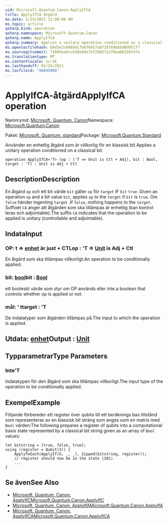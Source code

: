 ```yaml
---
uid: Microsoft.Quantum.Canon.ApplyIfCA
title: ApplyIfCA-åtgärd
ms.date: 1/23/2021 12:00:00 AM
ms.topic: article
qsharp.kind: operation
qsharp.namespace: Microsoft.Quantum.Canon
qsharp.name: ApplyIfCA
qsharp.summary: Applies a unitary operation conditioned on a classical bit.
ms.openlocfilehash: b9d5e2c6868dc7b876917abf28f68bb5d0d0f2f7
ms.sourcegitcommit: 71605ea9cc630e84e7ef29027e1f0ea06299747e
ms.translationtype: MT
ms.contentlocale: sv-SE
ms.lasthandoff: 01/26/2021
ms.locfileid: "98845008"
---
```

# <a name="applyifca-operation"></a><span data-ttu-id="8af08-102">ApplyIfCA-åtgärd</span><span class="sxs-lookup"><span data-stu-id="8af08-102">ApplyIfCA operation</span></span>

<span data-ttu-id="8af08-103">Namnrymd: [Microsoft. Quantum. Canon](xref:Microsoft.Quantum.Canon)</span><span class="sxs-lookup"><span data-stu-id="8af08-103">Namespace: [Microsoft.Quantum.Canon](xref:Microsoft.Quantum.Canon)</span></span>

<span data-ttu-id="8af08-104">Paket: [Microsoft. Quantum. standard](https://nuget.org/packages/Microsoft.Quantum.Standard)</span><span class="sxs-lookup"><span data-stu-id="8af08-104">Package: [Microsoft.Quantum.Standard](https://nuget.org/packages/Microsoft.Quantum.Standard)</span></span>


<span data-ttu-id="8af08-105">Använder en enhetlig åtgärd som är villkorlig för en klassisk bit.</span><span class="sxs-lookup"><span data-stu-id="8af08-105">Applies a unitary operation conditioned on a classical bit.</span></span>

```qsharp
operation ApplyIfCA<'T> (op : ('T => Unit is Ctl + Adj), bit : Bool, target : 'T) : Unit is Adj + Ctl
```


## <a name="description"></a><span data-ttu-id="8af08-106">Description</span><span class="sxs-lookup"><span data-stu-id="8af08-106">Description</span></span>

<span data-ttu-id="8af08-107">En åtgärd `op` och ett bit värde `bit` gäller `op` för `target` IF `bit` `true` .</span><span class="sxs-lookup"><span data-stu-id="8af08-107">Given an operation `op` and a bit value `bit`, applies `op` to the `target` if `bit` is `true`.</span></span> <span data-ttu-id="8af08-108">Om `false` händer ingenting `target` .</span><span class="sxs-lookup"><span data-stu-id="8af08-108">If `false`, nothing happens to the `target`.</span></span>
<span data-ttu-id="8af08-109">Suffixet `CA` anger att åtgärden som ska tillämpas är enhetlig (kan kontrol leras och adjointable).</span><span class="sxs-lookup"><span data-stu-id="8af08-109">The suffix `CA` indicates that the operation to be applied is unitary (controllable and adjointable).</span></span>

## <a name="input"></a><span data-ttu-id="8af08-110">Indata</span><span class="sxs-lookup"><span data-stu-id="8af08-110">Input</span></span>

### <a name="op--t--unit--is-adj--ctl"></a><span data-ttu-id="8af08-111">OP: t => [enhet](xref:microsoft.quantum.lang-ref.unit)  är just + CTL</span><span class="sxs-lookup"><span data-stu-id="8af08-111">op : 'T => [Unit](xref:microsoft.quantum.lang-ref.unit)  is Adj + Ctl</span></span>

<span data-ttu-id="8af08-112">En åtgärd som ska tillämpas villkorligt.</span><span class="sxs-lookup"><span data-stu-id="8af08-112">An operation to be conditionally applied.</span></span>


### <a name="bit--bool"></a><span data-ttu-id="8af08-113">bit: [bool](xref:microsoft.quantum.lang-ref.bool)</span><span class="sxs-lookup"><span data-stu-id="8af08-113">bit : [Bool](xref:microsoft.quantum.lang-ref.bool)</span></span>

<span data-ttu-id="8af08-114">ett booleskt värde som styr om OP används eller inte.</span><span class="sxs-lookup"><span data-stu-id="8af08-114">a boolean that controls whether op is applied or not.</span></span>


### <a name="target--t"></a><span data-ttu-id="8af08-115">mål: ' t</span><span class="sxs-lookup"><span data-stu-id="8af08-115">target : 'T</span></span>

<span data-ttu-id="8af08-116">De indatatyper som åtgärden tillämpas på.</span><span class="sxs-lookup"><span data-stu-id="8af08-116">The input to which the operation is applied.</span></span>



## <a name="output--unit"></a><span data-ttu-id="8af08-117">Utdata: [enhet](xref:microsoft.quantum.lang-ref.unit)</span><span class="sxs-lookup"><span data-stu-id="8af08-117">Output : [Unit](xref:microsoft.quantum.lang-ref.unit)</span></span>



## <a name="type-parameters"></a><span data-ttu-id="8af08-118">Typparametrar</span><span class="sxs-lookup"><span data-stu-id="8af08-118">Type Parameters</span></span>

### <a name="t"></a><span data-ttu-id="8af08-119">Inte</span><span class="sxs-lookup"><span data-stu-id="8af08-119">'T</span></span>

<span data-ttu-id="8af08-120">Indatatypen för den åtgärd som ska tillämpas villkorligt.</span><span class="sxs-lookup"><span data-stu-id="8af08-120">The input type of the operation to be conditionally applied.</span></span>

## <a name="example"></a><span data-ttu-id="8af08-121">Exempel</span><span class="sxs-lookup"><span data-stu-id="8af08-121">Example</span></span>

<span data-ttu-id="8af08-122">Följande förbereder ett register över qubits till ett beräknings bas tillstånd som representeras av en klassisk bit sträng som anges som en matris med `Bool` värden:</span><span class="sxs-lookup"><span data-stu-id="8af08-122">The following prepares a register of qubits into a computational basis state represented by a classical bit string given as an array of `Bool` values:</span></span>

```qsharp
let bitstring = [true, false, true];
using (register = Qubit(3)) {
    ApplyToEach(ApplyIf(X, _, _), Zipped(bitstring, register));
    // register should now be in the state |101⟩.
    ...
}
```

## <a name="see-also"></a><span data-ttu-id="8af08-123">Se även</span><span class="sxs-lookup"><span data-stu-id="8af08-123">See Also</span></span>

- [<span data-ttu-id="8af08-124">Microsoft. Quantum. Canon. ApplyIfC</span><span class="sxs-lookup"><span data-stu-id="8af08-124">Microsoft.Quantum.Canon.ApplyIfC</span></span>](xref:Microsoft.Quantum.Canon.ApplyIfC)
- [<span data-ttu-id="8af08-125">Microsoft. Quantum. Canon. ApplyIfA</span><span class="sxs-lookup"><span data-stu-id="8af08-125">Microsoft.Quantum.Canon.ApplyIfA</span></span>](xref:Microsoft.Quantum.Canon.ApplyIfA)
- [<span data-ttu-id="8af08-126">Microsoft. Quantum. Canon. ApplyIfCA</span><span class="sxs-lookup"><span data-stu-id="8af08-126">Microsoft.Quantum.Canon.ApplyIfCA</span></span>](xref:Microsoft.Quantum.Canon.ApplyIfCA)